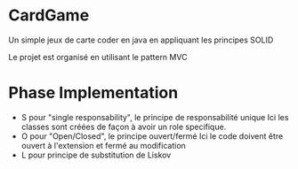 # CardGame
Un simple jeux de carte coder en java en appliquant les principes SOLID

Le projet est organisé en utilisant le pattern MVC
# Phase Implementation
- S pour "single responsability", le principe de responsabilité unique
    Ici les classes sont créées de façon à avoir un role specifique.
- O pour "Open/Closed", le principe ouvert/fermé
    Ici le code doivent être ouvert à l'extension et fermé au modification
- L pour principe de substitution de Liskov